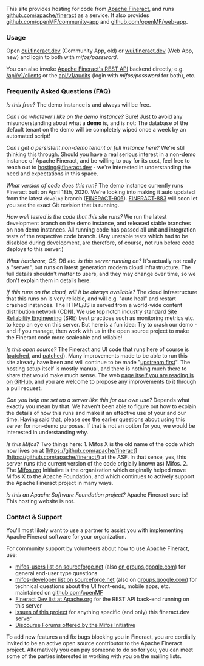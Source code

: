 This site provides hosting for code from [Apache Fineract](https://fineract.apache.org), and runs [github.com/apache/fineract](https://github.com/apache/fineract/) as a service.
It also provides [github.com/openMF/community-app](https://github.com/openMF/community-app) and [github.com/openMF/web-app](https://github.com/openMF/web-app/).


### Usage

Open [cui.fineract.dev](https://cui.fineract.dev/?baseApiUrl=https://demo.fineract.dev&tenantIdentifier=default) (Community App, old) or [wui.fineract.dev](https://wui.fineract.dev) (Web App, new) and login to both with _mifos/password_.

You can also invoke [Apache Fineract's REST API](https://htmlpreview.github.io/?https://github.com/apache/fineract/blob/develop/api-docs/apiLive.htm) backend directly; e.g. [/api/v1/clients](https://demo.fineract.dev/fineract-provider/api/v1/clients?tenantIdentifier=default) or the [api/v1/audits](https://demo.fineract.dev/fineract-provider/api/v1/audits?tenantIdentifier=default) (login with _mifos/password_ for both), etc.


### Frequently Asked Questions (FAQ)

*Is this free?*  The demo instance is and always will be free.

*Can I do whatever I like on the demo instance?*  Sure! Just to avoid any misunderstanding about what a **demo** is, and is not: The database of the default tenant on the demo will be completely wiped once a week by an automated script!

*Can I get a persistent non-demo tenant or full instance here?*  We're still thinking this through.  Should you have a real serious interest in a non-demo instance of Apache Fineract, and be willing to pay for its cost, feel free to reach out to [hosting@fineract.dev](mailto:hosting@fineract.dev?subject=[www.fineract.dev]) - we're interested in understanding the need and expectations in this space.

*What version of code does this run?*  The demo instance currently runs Fineract built on April 18th, 2020.  We're looking into making it auto updated from the latest `develop` branch ([FINERACT-906](https://issues.apache.org/jira/browse/FINERACT-906)).  [FINERACT-883](https://issues.apache.org/jira/browse/FINERACT-883) will soon let you see the exact Git revision that is running.

*How well tested is the code that this site runs?*  We run the latest development branch on the demo instance, and released stable branches on non demo instances.  All running code has passed all unit and integration tests of the respective code branch.  (Any unstable tests which had to be disabled during development, are therefore, of course, not run before code deploys to this server.)

*What hardware, OS, DB etc. is this server running on?*  It's actually not really a "server", but runs on latest generation modern cloud infrastructure.  The full details shouldn't matter to users, and they may change over time, so we don't explain them in details here.

*If this runs on the cloud, will it be always available?*  The cloud infrastructure  that this runs on is very reliable, and will e.g. "auto heal" and restart crashed instances.  The HTML/JS is served from a world-wide content distribution network (CDN).  We use top notch industry standard [Site Reliability Engineering](https://landing.google.com/sre/books/) (SRE) best practices such as monitoring metrics etc. to keep an eye on this server.  But here is a fun idea: Try to crash our demo - and if you manage, then work with us in the open source project to make the Fineract code more scaleable and reliable!

*Is this open source?*  The Fineract and UI code that runs here of course is
([patched](https://github.com/openMF/community-app/compare/develop...vorburger:firebase), and
[patched](https://github.com/openMF/web-app/compare/master...vorburger:fineract.dev)).
Many improvements made to be able to run this site already have been and will continue to be made "[upstream first](https://www.youtube.com/watch?v=PQloi5Z-0rQ)".  The hosting setup itself is mostly manual, and there is nothing much there to share that would make much sense.  The web [page itself you are reading is on GitHub](https://github.com/vorburger/www.fineract.dev/blob/master/README.md), and you are welcome to propose any improvements to it through a pull request.

*Can you help me set up a server like this for our own use?*  Depends what exactly you mean by that.  We haven't been able to figure out how to explain the details of how this runs and make it an effective use of your and our time.  Having said that, please see the earlier questions about using this server for non-demo purposes.  If that is not an option for you, we would be interested in understanding why.

*Is this Mifos?*  Two things here:  1. Mifos X is the old name of the code which now lives on at [https://github.com/apache/fineract](https://github.com/apache/fineract/)  at the ASF. In that sense, yes, this server runs (the current version of the code origially known as) Mifos.  2. The [Mifos.org](https://mifos.org) Initiative is the organization which originally helped move Mifos X to the Apache Foundation, and which continues to actively support the Apache Fineract project in many ways.

*Is this an Apache Software Foundation project?* Apache Fineract sure is! This hosting website is not.


### Contact & Support

You'll most likely want to use a partner to assist you with implementing Apache Fineract software for your organization.

For community support by volunteers about how to use Apache Fineract, use:

* [mifos-users list on sourceforge.net](https://sourceforge.net/projects/mifos/lists/mifos-users) (also [on groups.google.com](https://groups.google.com/forum/#!forum/mifosusers)) for general end-user type questions
* [mifos-developer list on sourceforge.net](https://sourceforge.net/projects/mifos/lists/mifos-developer) (also on [groups.google.com](https://groups.google.com/forum/#!forum/mifosdeveloper)) for technical questions about the UI front-ends, mobile apps, etc. maintained on [github.com/openMF](https://github.com/openMF/)
* [Fineract Dev list at Apache.org](https://fineract.apache.org/) for the REST API back-end running on this server
* [issues of this project](https://github.com/vorburger/www.fineract.dev/issues) for anything specific (and only) this fineract.dev server
* [Discourse Forums offered by the Mifos Initiative](https://discourse.mifos.org)

To add new features and fix bugs blocking you in Fineract, you are cordially invited to be an active open source contributor to the Apache Fineract project.  Alternatively you can pay someone to do so for you; you can meet some of the parties interested in working with you on the mailing lists.
